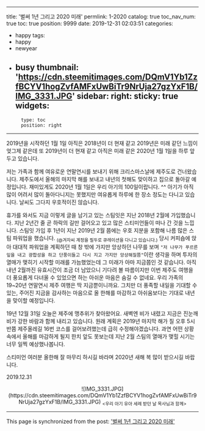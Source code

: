 
---
title: '벌써 1년 그리고 2020 미래'
permlink: 1-2020
catalog: true
toc_nav_num: true
toc: true
position: 9999
date: 2019-12-31 02:03:51
categories:
- happy
tags:
- happy
- newyear
- busy
thumbnail: 'https://cdn.steemitimages.com/DQmV1Yb1ZzfBCYV1hogZvfAMFxUwBiTr9NrUja27gzYxF1B/IMG_3331.JPG'
sidebar:
    right:
        sticky: true
widgets:
    -
        type: toc
        position: right
---


2019년을 시작하던 1월 1일 아직은 2018년이 더 현재 같고 2019년은 미래 같던 느낌이 엊그제 같은데 또 2019년이 더 현재 같고 아직은 미래 같은 2020년 1월 1일을 하루 앞두고 있습니다.

저는 가족과 함께 여유로운 연말연시를 보내기 위해 크리스마스날에 제주도로 건너왔습니다. 제주도에서 올해의 마지막 해를 보내고 내년의 첫해도 맞이하고 집으로 돌아갈 예정입니다. 재미있게도 2020년 1월 1일은 우리 아기의 100일이랍니다. ^^ 아기가 아직 많이 어려서 많이 돌아다니지는 못했지만 여유롭게 하루에 한 장소 정도는 다니고 있습니다. 날씨도 그다지 우호적이진 않습니다.

휴가를 와서도 지금 이렇게 글을 남기고 있는 스팀잇은 지난 2018년 2월에 가입했습니다. 지난 2년간 줄 곧 하락의 길만 걸어오고 있고 많은 스티미언들이 떠나 간 것을 느낍니다. 스팀잇 가입 후 1년이 지난 2019년 2월 쯤에는 우호 지분을 포함해 나름 많은 스팀 파워업을 했습니다. <sub>(@겨자씨 계정을 필두로 큐레이션을 다니고 있습니다.)</sub> 당시 커피숍에 앉아 대대적 파워업을 계획하던 때 창 밖에 가지만 앙상하던 나무를 보며 `"저 나무가 푸르른 잎을 내고 광합성을 하고 단풍이들고 다시 지고 가지만 앙상해질쯤"`이란 생각을 하며 투자의 열매가 맺히기 시작할 미래를 가늠했었는데 그 미래가 아마 지금쯤인 것 같습니다. 아직 내년 2월까진 유효시간이 조금 더 남았으니 기다려 볼 따름이지만 이번 제주도 여행을 더 풍요롭게 다녀올 수 있었으면 하는 아쉬운 마음은 숨길 수 없네요. 우리 가족의 19~20년 연말연시 제주 여행은 딱 지금뿐이니까요. 그치만 더 풍족할 내일을 기대할 수 있는, 주어진 지금을 감사하는 마음으로 올 한해를 마감하고 아쉬움보다는 기대로 내년을 맞이할 예정입니다.

19년 12월 31일 오늘은 제주에 맹추위가 찾아왔어요. 새벽엔 비가 내렸고 지금은 진눈깨비가 강한 바람과 함께 내리고 있습니다. 원래 계획은 2019년 마지막 해가 질 오후 5시 반쯤 제주올레길 16번 코스를 걸어보려했는데 급히 수정해야겠습니다. 과연 어떤 상황속에서 올해를 마감하게 될지 한치 앞도 못보는데 지난 2월 스팀의 열매가 맺힐 시기는 너무 일찍 예상했나봅니다. 

스티미언 여러분 올한해 잘 마무리 하시길 바라며 2020년 새해 복 많이 받으시길 바랍니다.

2019.12.31

<center>
![IMG_3331.JPG](https://cdn.steemitimages.com/DQmV1Yb1ZzfBCYV1hogZvfAMFxUwBiTr9NrUja27gzYxF1B/IMG_3331.JPG)
<sub><우리 아기 유아 세례 받던 날 목사님과 함께></sub>
</center>

- - -

This page is synchronized from the post: ['벌써 1년 그리고 2020 미래'](https://steemit.com/@jaydih/1-2020)
